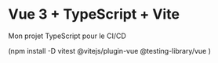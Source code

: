 # Vue 3 + TypeScript + Vite
Mon projet TypeScript pour le CI/CD

(npm install -D vitest @vitejs/plugin-vue @testing-library/vue )

